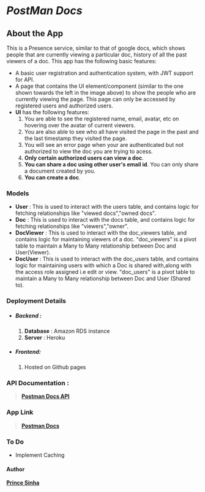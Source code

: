 # ***PostMan Docs***

## About the App
This is a Presence service, similar to that of google docs, which shows people that are
currently viewing a particular doc, history of all the past viewers of a doc.
 This app has the following basic features:
- A basic user registration and authentication system, with JWT support for API.
- A page that contains the UI element/component (similar to the one shown
  towards the left in the image above) to show the people who are currently viewing the
  page. This page can only be accessed by registered users and authorized users.
- **UI** has the following features:
     1. You are able to see the registered name, email, avatar, etc on hovering over the
     avatar of current viewers.
     2. You are also able to see who all have visited the page in the past and the
     last timestamp they visited the page.
     3. You will see an error page when your are authenticated but not authorized to view the doc you are trying to acess.
     4. **Only certain authorized users can view a doc**.
     5. **You can share a doc using other user's email id**. You can only share a document created by you.
     5. **You can create a doc**.

### Models
- **User** : This is used to interact with the users table, and contains logic
 for fetching relationships like "viewed docs","owned docs". 
- **Doc** : This is used to interact with the docs table, and contains 
logic for fetching relationships like "viewers","owner".
- **DocViewer** : This is used to interact with the doc_viewers table, 
and contains logic for maintaining viewers of a doc. "doc_viewers" is a pivot
 table to maintain a Many to Many relationship between Doc and User(Viewer). 
- **DocUser** : This is used to interact with the doc_users table, 
and contains logic for maintaining users with which a Doc is shared with,along
 with the access role assigned i.e edit or view. "doc_users" is a pivot
 table to maintain a Many to Many relationship between Doc and User (Shared to). 
  
### **Deployment Details** 
- ##### Backend :
    1. **Database** : Amazon RDS instance
    2. **Server** : Heroku
- ##### Frontend:
    1. Hosted on Github pages

### **API Documentation** :
> [**Postman Docs API**](https://documenter.getpostman.com/view/6037135/SzYbyxVX?version=latest)

### App Link
>[**Postman Docs**](https://theprincevishal.in/realtime-docs)

### To Do
- Implement Caching  


#### Author
[**Prince Sinha**](https://theprincevishal.in)
